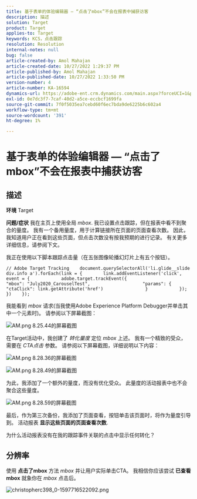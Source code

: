 ```yaml
---
title: 基于表单的体验编辑器 — “点击了mbox”不会在报表中捕获访客
description: 描述
solution: Target
product: Target
applies-to: Target
keywords: KCS，点击跟踪
resolution: Resolution
internal-notes: null
bug: false
article-created-by: Amol Mahajan
article-created-date: 10/27/2022 1:29:37 PM
article-published-by: Amol Mahajan
article-published-date: 10/27/2022 1:33:50 PM
version-number: 4
article-number: KA-16594
dynamics-url: https://adobe-ent.crm.dynamics.com/main.aspx?forceUCI=1&pagetype=entityrecord&etn=knowledgearticle&id=0fb16a66-fb55-ed11-bba2-6045bd006793
exl-id: 0e7dc3f7-7caf-40d2-a5ce-eccbcf1699fa
source-git-commit: 7f0f5035ea7cebd60f6ec7bda9de6225b6c602a4
workflow-type: tm+mt
source-wordcount: '391'
ht-degree: 1%

---
```


# 基于表单的体验编辑器 — “点击了mbox”不会在报表中捕获访客

## 描述

<b>环境</b>
Target


<b>问题/症状</b>
我在主页上使用全局 *mbox*. 我已设置点击跟踪，但在报表中看不到聚合的量度。 我有一个备用量度，用于计算链接所在页面的页面查看次数。 因此，我知道用户正在看到这些页面，但点击次数没有按我预期的进行记录。 有关更多详细信息，请参阅下文。



我正在使用以下脚本跟踪点击量（在五张图像轮播幻灯片上有五个按钮）。




```
// Adobe Target Tracking    document.querySelectorAll('li.glide__slide div.info a').forEach(link = {        link.addEventListener('click', event = {            adobe.target.trackEvent({                    "mbox": "July2020_CarouselTest",                    "params": {                    "ctaClick": link.getAttribute('href')                }            });        })    });
```




我能看到 *mbox* 请求(当我使用Adobe Experience Platform Debugger并单击其中一个元素时)。 请参阅以下屏幕截图：



![AM.png 8.25.44的屏幕截图](https://experienceleaguecommunities.adobe.com/t5/image/serverpage/image-id/26222i8EFBFA8432501D9E/image-size/medium?v=1.0&amp;amp;px=400 "AM.png 8.25.44的屏幕截图")



在Target活动中，我创建了 *转化量度* 定位 *mbox* 上述。 我有一个精致的受众，需要在 *CTA点击* 参数。 请参阅以下屏幕截图，详细说明以下内容：



![AM.png 8.28.36的屏幕截图](https://experienceleaguecommunities.adobe.com/t5/image/serverpage/image-id/26225i9E8B86819537BB25/image-size/medium?v=1.0&amp;amp;px=400 "AM.png 8.28.36的屏幕截图")

![AM.png 8.28.49的屏幕截图](https://experienceleaguecommunities.adobe.com/t5/image/serverpage/image-id/26223i6D9AAA0A81236A58/image-size/medium?v=1.0&amp;amp;px=400 "AM.png 8.28.49的屏幕截图")



为此，我添加了一个额外的量度，而没有优化受众。 此量度的活动报表中也不会聚合这些量度。



![AM.png 8.28.59的屏幕截图](https://experienceleaguecommunities.adobe.com/t5/image/serverpage/image-id/26224iFF036B11B2E932FC/image-size/medium?v=1.0&amp;amp;px=400 "AM.png 8.28.59的屏幕截图")



最后，作为第三次备份，我添加了页面查看，按钮单击该页面时，将作为量度引导到。 活动报表 <b>显示这些页面的页面查看次数</b>.



为什么活动报表没有在我的跟踪事件关联的点击中显示任何转化？


## 分辨率


使用 <b>点击了mbox</b> 方法 *mbox* 并让用户实际单击CTA。 我相信你应该尝试 <b>已查看mbox</b> 就象你在 *mbox* 点击后。



![christopherc398_0-1597716522092.png](https://experienceleaguecommunities.adobe.com/t5/image/serverpage/image-id/26237i01409F8DF7D2F948/image-size/medium?v=1.0&amp;amp;px=400)
